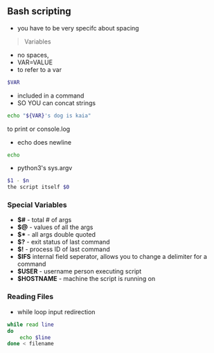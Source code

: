 ## Bash scripting 

* you have to be very specifc about spacing 

> Variables 
* no spaces,
* VAR=VALUE
* to refer to a var
```sh
$VAR
```
* included in a command 
* SO YOU can concat strings
```sh 
echo "${VAR}'s dog is kaia"
```

to print or console.log
* echo does newline
```sh 
echo 
```


* python3's sys.argv 
```sh
$1 - $n 
the script itself $0
```

### Special Variables 

* __$#__ - total # of args
* __$@__ - values of all the args
* __$*__ - all args double quoted
* __$?__ - exit status of last command
* __$!__ - process ID of last command
* __$IFS__ internal field seperator, allows you to change a delimiter for a command
* __$USER__ - username person executing script 
* __$HOSTNAME__ - machine the script is running on 


### Reading Files 
* while loop input redirection 
```sh
while read line
do 
    echo $line
done < filename 
```